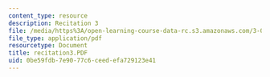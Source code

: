 ```yaml
---
content_type: resource
description: Recitation 3
file: /media/https%3A/open-learning-course-data-rc.s3.amazonaws.com/3-00-thermodynamics-of-materials-fall-2002/0be59fdb7e9077c6ceedefa729123e41_recitation3.PDF
file_type: application/pdf
resourcetype: Document
title: recitation3.PDF
uid: 0be59fdb-7e90-77c6-ceed-efa729123e41
---
```

